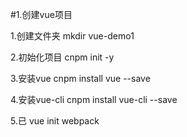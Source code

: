 #1.创建vue项目

1.创建文件夹
mkdir vue-demo1

2.初始化项目
cnpm init -y

3.安装vue
cnpm install vue --save

4.安装vue-cli
cnpm install vue-cli --save

5.已
vue init webpack